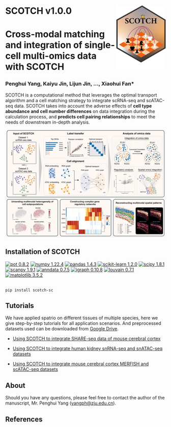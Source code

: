   
  

#  SCOTCH v1.0.0 <img  src='images/icon.png'  align="right"  height="200" /></a>

  


# Cross-modal matching and integration of single-cell multi-omics data with SCOTCH

  

### Penghui Yang<sup></sup>, Kaiyu Jin<sup></sup>, Lijun Jin<sup></sup>, ..., Xiaohui Fan*

  
  

SCOTCH is a computational method that leverages the optimal transport algorithm and a cell matching strategy to integrate scRNA-seq and scATAC-seq data. SCOTCH takes into account the adverse effects of **cell type abundance and cell number differences** on data integration during the calculation process, and **predicts cell pairing relationships** to meet the needs of downstream in-depth analysis.

  

![Image text](images/overview.tif)

  

##  Installation of SCOTCH


[![pot 0.8.2](https://img.shields.io/badge/pot-0.8.2-blue)](https://pypi.org/project/POT/0.8.2/) [![numpy 1.22.4](https://img.shields.io/badge/numpy-1.22.4-green)](https://github.com/numpy/numpy/) [![pandas 1.4.3](https://img.shields.io/badge/pandas-1.4.3-yellowgreen)](https://github.com/pandas-dev/pandas/) [![scikit-learn 1.2.0](https://img.shields.io/badge/scikit--learn-1.2.0-yellow)](https://github.com/scikit-learn/scikit-learn/) [![scipy 1.8.1](https://img.shields.io/badge/scipy-1.8.1-orange)](https://github.com/scipy/scipy/) [![scanpy 1.9.1](https://img.shields.io/badge/scanpy-1.9.1-ff69b4)](https://pypi.org/project/scanpy/) [![anndata 0.7.5](https://img.shields.io/badge/anndata-0.7.5-purple)](https://github.com/scverse/anndata/) [![igraph 0.10.8](https://img.shields.io/badge/igraph-0.10.8-9cf)](https://github.com/igraph/igraph/) [![louvain 0.7.1](https://img.shields.io/badge/louvain-0.7.1-inactive)](https://pypi.org/project/louvain/0.7.1/) [![matplotlib 3.5.2](https://img.shields.io/badge/matplotlib-3.5.2-11adb1)](https://pypi.org/project/matplotlib/3.5.2/)



```

pip install scotch-sc

```

  

## Tutorials

  

We have applied spatrio on different tissues of multiple species, here we give step-by-step tutorials for all application scenarios. And preprocessed datasets used can be downloaded from [Google Drive](https://drive.google.com/drive/folders/1fl8gXSBuV1yTH_ZpzH6TjfGgZcrFsrmX?usp=sharing).

  
  

* [Using SCOTCH to integrate SHARE-seq data of mouse cerebral cortex](tutorial/1.Chen-2019.ipynb)

  

* [Using SCOTCH to integrate human kidney snRNA-seq and snATAC-seq datasets](tutorial/2.Muto-2021.ipynb)

  

* [Using SCOTCH to integrate mouse cerebral cortex MERFISH and scATAC-seq datasets](tutorial/3.mouse_brain.ipynb)

  

## About

Should you have any questions, please feel free to contact the author of the manuscript, Mr. Penghui Yang (yangph@zju.edu.cn).

  

## References